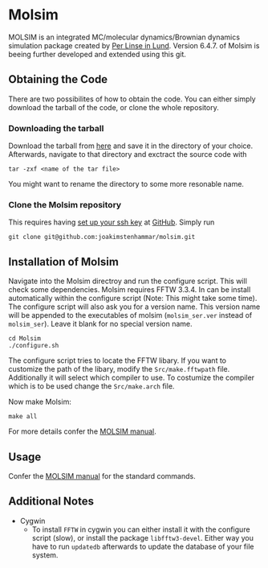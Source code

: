 Molsim
==============

MOLSIM is an  integrated MC/molecular dynamics/Brownian dynamics simulation package created by [Per Linse in Lund](http://www.polyelectrolytes2002.fkem1.lu.se/). Version 6.4.7. of Molsim is beeing further developed and extended using this git.

Obtaining the Code
------------------
There are two possibilites of how to obtain the code. You can either simply download the tarball of the code, or clone the whole repository.
### Downloading the tarball
Download the tarball from [here](https://github.com/joakimstenhammar/molsim/archive/master.zip) and save it in the directory of your choice. Afterwards, navigate to that directory and exctract the source code with
```
tar -zxf <name of the tar file>
```
You might want to rename the directory to some more resonable name.

### Clone the Molsim repository

This requires having [set up your ssh key](https://help.github.com/articles/adding-a-new-ssh-key-to-your-github-account/) at [GitHub](https://github.com/). Simply run
```shell
git clone git@github.com:joakimstenhammar/molsim.git
```
Installation of Molsim
----------------------

Navigate into the Molsim directroy and run the configure script. This will check some dependencies. Molsim requires FFTW 3.3.4. In can be install automatically within the configure script (Note: This might take some time). The configure script will also ask you for a version name. This version name will be appended to the executables of molsim (`molsim_ser.ver` instead of `molsim_ser`). Leave it blank for no special version name.
```shell
cd Molsim
./configure.sh
```
The configure script tries to locate the FFTW libary. If you want to customize the path of the libary, modify the `Src/make.fftwpath` file. Additionally it will select which compiler to use. To costumize the compiler which is to be used change the `Src/make.arch` file.

Now make Molsim:
```shell
make all
```
For more details confer the [MOLSIM manual](documentation.pdf).

Usage
-----
Confer the [MOLSIM manual](documentation.pdf) for the standard commands.

Additional Notes
----------------
* Cygwin
  * To install `FFTW` in cygwin you can either install it with the configure script (slow), or install the package `libfftw3-devel`. Either way you have to run `updatedb` afterwards to update the database of your file system.
